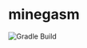 # minegasm

![Gradle Build](https://github.com/RainbowVille/minegasm/workflows/Java%20CI%20with%20Gradle/badge.svg)
